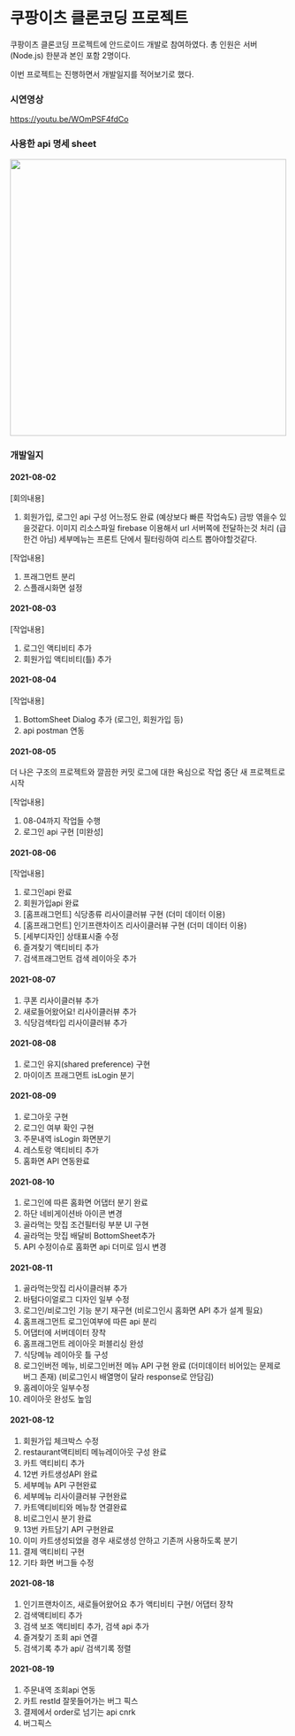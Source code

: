 # 쿠팡이츠 클론코딩 프로젝트 
쿠팡이츠 클론코딩 프로젝트에 안드로이드 개발로 참여하였다.
총 인원은 서버(Node.js) 한분과 본인 포함 2명이다.

이번 프로젝트는 진행하면서 개발일지를 적어보기로 했다.

### 시연영상  
https://youtu.be/WOmPSF4fdCo


### 사용한 api 명세 sheet
<img src="https://user-images.githubusercontent.com/79785454/130079992-783cf129-651f-49ff-96a9-f3edfbc81cf5.png" height="500px" />



### 개발일지

#### 2021-08-02 
[회의내용] 
1. 회원가입, 로그인 api 구성 어느정도 완료 (예상보다 빠른 작업속도) 금방 엮을수 있을것같다.
이미지 리소스파일 firebase 이용해서 url 서버쪽에 전달하는것 처리 (급한건 아님)
세부메뉴는 프론트 단에서 필터링하여 리스트 뽑아야할것같다.

[작업내용]
1. 프래그먼트 분리
2. 스플래시화면 설정 

#### 2021-08-03 
[작업내용]
1. 로그인 액티비티 추가
2. 회원가입 액티비티(틀) 추가

#### 2021-08-04
[작업내용]
1. BottomSheet Dialog 추가 (로그인, 회원가입 등)
2. api postman 연동 

#### 2021-08-05
더 나은 구조의 프로젝트와 깔끔한 커밋 로그에 대한 욕심으로 작업 중단
새 프로젝트로 시작

[작업내용]
1. 08-04까지 작업들 수행
2. 로그인 api 구현 [미완성]

#### 2021-08-06
[작업내용]
1. 로그인api 완료
2. 회원가입api 완료
3. [홈프래그먼트] 식당종류 리사이클러뷰 구현 (더미 데이터 이용)
4. [홈프래그먼트] 인기프랜차이즈 리사이클러뷰 구현 (더미 데이터 이용)
5. [세부디자인] 상태표시줄 수정
6. 즐겨찾기 액티비티 추가
7. 검색프래그먼트 검색 레이아웃 추가

#### 2021-08-07
1. 쿠폰 리사이클러뷰 추가
2. 새로들어왔어요! 리사이클러뷰 추가
3. 식당검색타입 리사이클러뷰 추가

#### 2021-08-08
1. 로그인 유지(shared preference) 구현
2. 마이이츠 프래그먼트 isLogin 분기

#### 2021-08-09
1. 로그아웃 구현
2. 로그인 여부 확인 구현
3. 주문내역 isLogin 화면분기
4. 레스토랑 액티비티 추가
5. 홈화면 API 연동완료

#### 2021-08-10
1. 로그인에 따른 홈화면 어댑터 분기 완료
2. 하단 네비게이션바 아이콘 변경
3. 골라먹는 맛집 조건필터링 부분 UI 구현
4. 골라먹는 맛집 배달비 BottomSheet추가
5. API 수정이슈로 홈화면 api 더미로 임시 변경

#### 2021-08-11
1. 골라먹는맛집 리사이클러뷰 추가
2. 바텀다이얼로그 디자인 일부 수정
3. 로그인/비로그인 기능 분기 재구현 (비로그인시 홈화면 API 추가 설계 필요)
4. 홈프래그먼트 로그인여부에 따른 api 분리 
5. 어댑터에 서버데이터 장착
6. 홈프래그먼트 레이아웃 퍼블리싱 완성
7. 식당메뉴 레이아웃 틀 구성
8. 로그인버전 메뉴, 비로그인버전 메뉴 API 구현 완료 (더미데이터 비어있는 문제로 버그 존재) (비로그인시 배열명이 달라 response로 안담김)
9. 홈레이아웃 일부수정
10. 레이아웃 완성도 높임

#### 2021-08-12
1. 회원가입 체크박스 수정
2. restaurant액티비티 메뉴레이아웃 구성 완료
3. 카트 액티비티 추가
4. 12번 카트생성API 완료
5. 세부메뉴 API 구현완료
6. 세부메뉴 리사이클러뷰 구현완료
7. 카트액티비티와 메뉴창 연결완료
8. 비로그인시 분기 완료
9. 13번 카트담기 API 구현완료
10. 이미 카트생성되었을 경우 새로생성 안하고 기존꺼 사용하도록 분기
11. 결제 액티비티 구현
12. 기타 화면 버그들 수정

#### 2021-08-18
1. 인기프랜차이즈, 새로들어왔어요 추가 액티비티 구현/ 어댑터 장착
2. 검색액티비티 추가
3. 검색 보조 액티비티 추가, 검색 api 추가
4. 즐겨찾기 조회 api 연결
5. 검색기록 추가 api/ 검색기록 정렬

#### 2021-08-19
1. 주문내역 조회api 연동
2. 카트 restId 잘못들어가는 버그 픽스
3. 결제에서 order로 넘기는 api cnrk
4. 버그픽스

